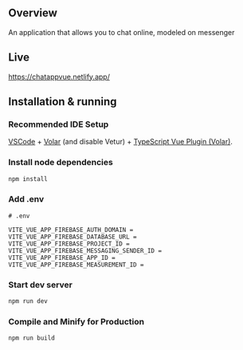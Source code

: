 ## Overview

An application that allows you to chat online, modeled on messenger

## Live

<https://chatappvue.netlify.app/>

## Installation & running

### Recommended IDE Setup

[VSCode](https://code.visualstudio.com/) + [Volar](https://marketplace.visualstudio.com/items?itemName=Vue.volar) (and disable Vetur) + [TypeScript Vue Plugin (Volar)](https://marketplace.visualstudio.com/items?itemName=Vue.vscode-typescript-vue-plugin).

### Install node dependencies

```sh
npm install
```
### Add .env

```
# .env 

VITE_VUE_APP_FIREBASE_AUTH_DOMAIN = 
VITE_VUE_APP_FIREBASE_DATABASE_URL = 
VITE_VUE_APP_FIREBASE_PROJECT_ID = 
VITE_VUE_APP_FIREBASE_MESSAGING_SENDER_ID = 
VITE_VUE_APP_FIREBASE_APP_ID = 
VITE_VUE_APP_FIREBASE_MEASUREMENT_ID = 
```

### Start dev server

```sh
npm run dev
```

### Compile and Minify for Production

```sh
npm run build
```


